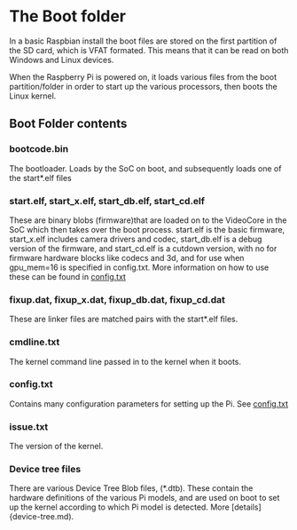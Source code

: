 # The Boot folder

In a basic Raspbian install the boot files are stored on the first partition of the SD card, which is VFAT formated. This means that it can be read on both Windows and Linux devices. 

When the Raspberry Pi is powered on, it loads various files from the boot partition/folder in order to start up the various processors, then boots the Linux kernel.

## Boot Folder contents

### bootcode.bin

The bootloader. Loads by the SoC on boot, and subsequently loads one of the start*.elf files

### start.elf, start_x.elf, start_db.elf, start_cd.elf

These are binary blobs (firmware)that are loaded on  to the VideoCore in the SoC which then takes over the boot process.
start.elf is the basic firmware, start_x.elf includes camera drivers and codec, start_db.elf is a debug version of the firmware, and start_cd.elf is a cutdown version, with no for firmware hardware blocks like codecs and 3d, and for use when gpu_mem=16 is specified in config.txt. More information on how to use these can be found in [config.txt](./config-txt/boot.md)

### fixup.dat, fixup_x.dat, fixup_db.dat, fixup_cd.dat

These are linker files are matched pairs with the start*.elf files.

### cmdline.txt

The kernel command line passed in to the kernel when it boots.

### config.txt

Contains many configuration parameters for setting up the Pi. See [config.txt](./config-txt/README.md)

### issue.txt

The version of the kernel.

### Device tree files

There are various Device Tree Blob files, (*.dtb). These contain the hardware definitions of the various Pi models, and are used on boot to set up the kernel according to which Pi model is detected. More [details]{device-tree.md).
